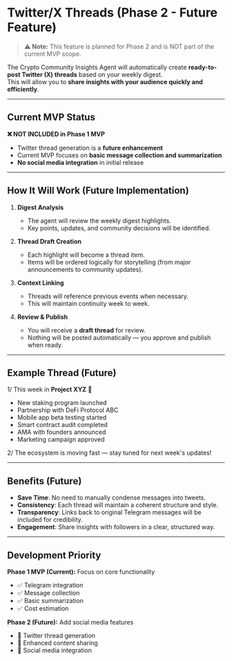 # Twitter/X Threads (Phase 2 - Future Feature)

> **⚠️ Note:** This feature is planned for Phase 2 and is NOT part of the current MVP scope.

The Crypto Community Insights Agent will automatically create **ready-to-post Twitter (X) threads** based on your weekly digest.  
This will allow you to **share insights with your audience quickly and efficiently**.

---

## Current MVP Status

**❌ NOT INCLUDED in Phase 1 MVP**
- Twitter thread generation is a **future enhancement**
- Current MVP focuses on **basic message collection and summarization**
- **No social media integration** in initial release

---

## How It Will Work (Future Implementation)

1. **Digest Analysis**  
   - The agent will review the weekly digest highlights.  
   - Key points, updates, and community decisions will be identified.

2. **Thread Draft Creation**  
   - Each highlight will become a thread item.  
   - Items will be ordered logically for storytelling (from major announcements to community updates).

3. **Context Linking**  
   - Threads will reference previous events when necessary.  
   - This will maintain continuity week to week.

4. **Review & Publish**  
   - You will receive a **draft thread** for review.  
   - Nothing will be posted automatically — you approve and publish when ready.

---

## Example Thread (Future)

1/ This week in **Project XYZ** 🚀  

- New staking program launched  
- Partnership with DeFi Protocol ABC  
- Mobile app beta testing started  
- Smart contract audit completed  
- AMA with founders announced  
- Marketing campaign approved  

2/ The ecosystem is moving fast — stay tuned for next week's updates!

---

## Benefits (Future)

- **Save Time**: No need to manually condense messages into tweets.  
- **Consistency**: Each thread will maintain a coherent structure and style.  
- **Transparency**: Links back to original Telegram messages will be included for credibility.  
- **Engagement**: Share insights with followers in a clear, structured way.

---

## Development Priority

**Phase 1 MVP (Current):** Focus on core functionality
- ✅ Telegram integration
- ✅ Message collection
- ✅ Basic summarization
- ✅ Cost estimation

**Phase 2 (Future):** Add social media features
- 🔄 Twitter thread generation
- 🔄 Enhanced content sharing
- 🔄 Social media integration
